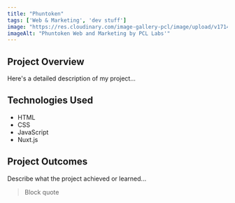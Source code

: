 ```yaml
---
title: "Phuntoken"
tags: ['Web & Marketing', 'dev stuff']
image: "https://res.cloudinary.com/image-gallery-pcl/image/upload/v1714705143/Blawby/Phuntoken_droift.png"
imageAlt: "Phuntoken Web and Marketing by PCL Labs'"
---
```


## Project Overview

Here's a detailed description of my project...

## Technologies Used

- HTML
- CSS
- JavaScript
- Nuxt.js

## Project Outcomes

Describe what the project achieved or learned...

> Block quote